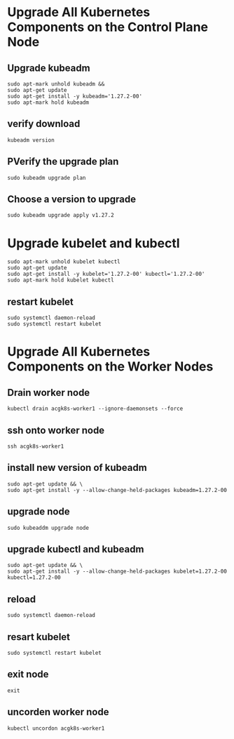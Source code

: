 # Upgrade All Kubernetes Components on the Control Plane Node

## Upgrade kubeadm

```
sudo apt-mark unhold kubeadm && 
sudo apt-get update 
sudo apt-get install -y kubeadm='1.27.2-00' 
sudo apt-mark hold kubeadm
```

## verify download 
```
kubeadm version
```

## PVerify the upgrade plan
```
sudo kubeadm upgrade plan 
```

## Choose a version to upgrade
```
sudo kubeadm upgrade apply v1.27.2
```

# Upgrade kubelet and kubectl
```
sudo apt-mark unhold kubelet kubectl 
sudo apt-get update
sudo apt-get install -y kubelet='1.27.2-00' kubectl='1.27.2-00' 
sudo apt-mark hold kubelet kubectl
```

##  restart kubelet
```
sudo systemctl daemon-reload
sudo systemctl restart kubelet
```


# Upgrade All Kubernetes Components on the Worker Nodes


## Drain worker node
```
kubectl drain acgk8s-worker1 --ignore-daemonsets --force
```

## ssh onto worker node
```
ssh acgk8s-worker1
```

## install new version of kubeadm

```
sudo apt-get update && \
sudo apt-get install -y --allow-change-held-packages kubeadm=1.27.2-00
```
## upgrade node 

```
sudo kubeaddm upgrade node
```

## upgrade kubectl and kubeadm
```
sudo apt-get update && \
sudo apt-get install -y --allow-change-held-packages kubelet=1.27.2-00 kubectl=1.27.2-00
``` 

## reload 
```
sudo systemctl daemon-reload
```

## resart kubelet 
```
sudo systemctl restart kubelet
```

## exit node 
```
exit 
```

## uncorden worker node 
```
kubectl uncordon acgk8s-worker1
```
